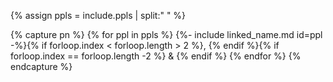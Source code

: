 {% assign ppls = include.ppls | split:" " %}

{% capture pn %}
{% for ppl in ppls %}
{%- include linked_name.md id=ppl -%}{% if forloop.index < forloop.length > 2 %}, {% endif %}{% if forloop.index == forloop.length -2 %} & {% endif %}
{% endfor %}
{% endcapture %}
